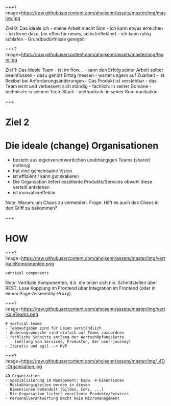 

+++?image=https://raw.githubusercontent.com/ahojsenn/assets/master/img/maslow.jpg
<div>
Ziel 0: Das ideale ich
- meine Arbeit macht Sinn
- ich kann etwas erreichen
- ich lerne dazu, bin offen für neues, selbstreflektiert
- ich kann ruhig schlafen
- Grundbedürfnisse geregelt
</div>
<!-- .element: class="fragment fade-in" style="text-align: left; font-size: 1em; color: #ff7700; background-color: rgba(37,37,37,0.86)" -->


+++?image=https://raw.githubusercontent.com/ahojsenn/assets/master/img/team.jpg
<div> Ziel 1: Das ideale Team
	- ist im flow...
	- kann den Erfolg seiner Arbeit selber beeinflussen
		- dazu gehört Erfolg messen
	- wartet ungern auf Zuarbeit
	- ist flexibel bei Anforderungsänderungen
	- Das Produkt ist verstehbar
	- das Team lernt und verbessert sich ständig
		- fachlich: in seiner Domäne
		- technisch: in seinem Tech-Stack
		- methodisch: in seiner Kommunikation
</div>
<!-- .element: class="fragment fade-in" style="text-align: left; font-size: 1em; color: #ff7700; background-color: rgba(37,37,37,0.86)" -->

+++
<!-- .slide: style="text-align: left; font-size: 0.6em;" -->
# Ziel 2
# Die ideale (change) Organisationen
- besteht aus eigenverantwortlichen unabhängigen Teams (shared nothing)
- hat eine gemeinsame Vision
- ist effizient / kann gut skalieren
- Die Organsation liefert exzellente Produkte/Services obwohl diese verteilt entstehen
- ist innovativ/effektiv


Note:
Warum: um Chaos zu vermeiden.
Frage: Hilft es auch das Chaos in den Griff zu bekommen?

+++
<!-- .slide: style="text-align: left; font-size: 0.6em;" -->
# HOW
<!-- .element: style="font-size: 5em; "-->

+++?image=https://raw.githubusercontent.com/ahojsenn/assets/master/img/vertikaleKomponenten.png
<!-- .slide: data-background="#EBD5D6" style="text-align: left; font-size: 0.6em;" -->
	vertical components
<!-- .element: class="fragment fade-out" style="font-size: 2em; color: #ff7700;" -->
Note:
Vertikale Komponenten, d.h. die teilen sich nix. Schnittstellen über REST. Lose Kopplung im Frontend über Integration im Frontend (oder in  einem Page-Asseembly-Proxy).


+++?image=https://raw.githubusercontent.com/ahojsenn/assets/master/img/vertikaleTeams.png
<!-- .slide: data-background="#EBD5D6" style="text-align: left; font-size: 0.6em;" -->
	# vertical teams
	- Teamaufgaben sind für Laien verständlich
	- Änderungswünsche sind einfach auf Teams zuzuordnen
	- fachliche Schnitte entlang der Wertschöpfungskette
    	(entlang von Services, Produkten, der user-journey)
	- Iterativ und agil --> KVP
<!-- .element: class="fragment fade-out" style="font-size: 1em; color: #ff7700;" -->

+++?image=https://raw.githubusercontent.com/ahojsenn/assets/master/img/_4D-Organisation.jpg
<!-- .slide: data-background="#EBD5D6" style="text-align: left; font-size: 0.6em;" -->
	4D-Organization
	- Spezialisierung im Management: bspw. 4-Dimensionen
	- Restabhängigkeiten werden in diesen
	  Dimensionen behandelt (Gilden, CoPs, ...)
	- Die Organsation liefert exzellente Produkte/Services
	- Personalverantwortung macht kein Micromanagement
<!-- .element: class="fragment fade-out" style="font-size: 1em; color: #ff7700;" -->
